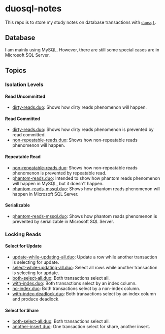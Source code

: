 # duosql-notes

This repo is to store my study notes on database transactions with [`duosql`](https://github.com/johnlinp/duosql).


## Database

I am mainly using MySQL.
However, there are still some special cases are in Microsoft SQL Server.


## Topics

### Isolation Levels

#### Read Uncommitted

- [dirty-reads.duo](./isolation-levels/read-uncommitted/dirty-reads.duo): Shows how dirty reads phenomenon will happen.

#### Read Committed

- [dirty-reads.duo](./isolation-levels/read-committed/dirty-reads.duo): Shows how dirty reads phenomenon is prevented by read committed.
- [non-repeatable-reads.duo](./isolation-levels/read-committed/non-repeatable-reads.duo): Shows how non-repeatable reads phenomenon will happen.

#### Repeatable Read

- [non-repeatable-reads.duo](./isolation-levels/repeatable-read/non-repeatable-reads.duo): Shows how non-repeatable reads phenomenon is prevented by repeatable read.
- [phantom-reads.duo](./isolation-levels/repeatable-read/phantom-reads.duo): Intended to show how phantom reads phenomenon will happen in MySQL, but it doesn't happen.
- [phantom-reads-mssql.duo](./isolation-levels/repeatable-read/phantom-reads-mssql.duo): Shows how phantom reads phenomenon will happen in Microsoft SQL Server.

#### Serializable

- [phantom-reads-mssql.duo](./isolation-levels/serializable/phantom-reads-mssql.duo): Shows how phantom reads phenomenon is prevented by serializable in Microsoft SQL Server.


### Locking Reads

#### Select for Update

- [update-while-updating-all.duo](locking-reads/select-for-update/update-while-updating-all.duo): Update a row while another transaction is selecting for update.
- [select-while-updating-all.duo](locking-reads/select-for-update/select-while-updating-all.duo): Select all rows while another transaction is selecting for update.
- [both-select-all.duo](locking-reads/select-for-update/both-select-all.duo): Both transactions select all.
- [with-index.duo](locking-reads/select-for-update/with-index.duo): Both transactions select by an index column.
- [no-index.duo](locking-reads/select-for-update/no-index.duo): Both transactions select by a non-index column.
- [with-index-deadlock.duo](locking-reads/select-for-update/with-index-deadlock.duo): Both transactions select by an index column and produce deadlock.

#### Select for Share

- [both-select-all.duo](locking-reads/select-for-share/both-select-all.duo): Both transactions select all.
- [another-insert.duo](locking-reads/select-for-share/another-insert.duo): One transaction select for share, another insert.
